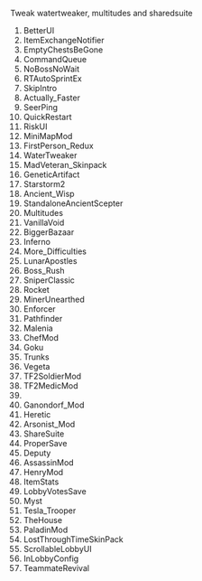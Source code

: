 Tweak watertweaker, multitudes and sharedsuite

1. BetterUI
2. ItemExchangeNotifier
3. EmptyChestsBeGone
4. CommandQueue
5. NoBossNoWait
6. RTAutoSprintEx
7. SkipIntro
8. Actually_Faster
9. SeerPing
10. QuickRestart
11. RiskUI
12. MiniMapMod
13. FirstPerson_Redux
14. WaterTweaker
15. MadVeteran_Skinpack
16. GeneticArtifact
17. Starstorm2
18. Ancient_Wisp
19. StandaloneAncientScepter
20. Multitudes
21. VanillaVoid
22. BiggerBazaar
23. Inferno
24. More_Difficulties
25. LunarApostles
26. Boss_Rush
27. SniperClassic
28. Rocket
29. MinerUnearthed
30. Enforcer
31. Pathfinder
32. Malenia
33. ChefMod
34. Goku
35. Trunks
36. Vegeta
37. TF2SoldierMod
38. TF2MedicMod
39. 
40. Ganondorf_Mod
41. Heretic
42. Arsonist_Mod
43. ShareSuite
44. ProperSave
45. Deputy
46. AssassinMod
47. HenryMod
48. ItemStats
49. LobbyVotesSave
50. Myst
51. Tesla_Trooper
52. TheHouse
53. PaladinMod
54. LostThroughTimeSkinPack
55. ScrollableLobbyUI
56. InLobbyConfig
57. TeammateRevival